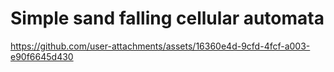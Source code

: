 # Simple sand falling cellular automata 

https://github.com/user-attachments/assets/16360e4d-9cfd-4fcf-a003-e90f6645d430

